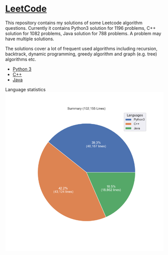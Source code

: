 # [LeetCode](https://leetcode.com/)

This repository contains my solutions of some Leetcode algorithm questions.
Currently it contains Python3 solution for 1196 problems, C++ solution for 1082 problems, Java solution for 788 problems.
A problem may have multiple solutions.

The solutions cover a lot of frequent used algorithms including recursion, backtrack, dynamic programming, greedy algorithm and graph (e.g. tree) algorithms etc.

* [Python 3](python3.md)
* [C++](cpp.md)
* [Java](java.md)

Language statistics
![summary](images/pie.png)
